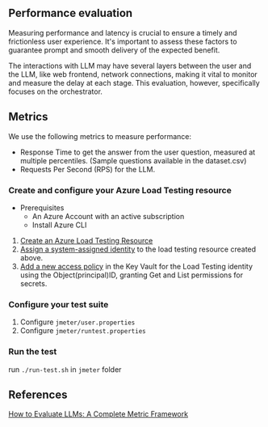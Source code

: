
## Performance evaluation

Measuring performance and latency is crucial to ensure a timely and frictionless user experience. It's important to assess these factors to guarantee prompt and smooth delivery of the expected benefit.

The interactions with LLM may have several layers between the user and the LLM, like web frontend, network connections, making it vital to monitor and measure the delay at each stage. This evaluation, however, specifically focuses on the orchestrator.

## Metrics

We use the following metrics to measure performance:

- Response Time to get the answer from the user question, measured at multiple percentiles. (Sample questions available in the dataset.csv)
- Requests Per Second (RPS) for the LLM.

### Create and configure your Azure Load Testing resource

- Prerequisites
    - An Azure Account with an active subscription
    - Install Azure CLI
    
1. [Create an Azure Load Testing Resource](https://learn.microsoft.com/en-us/azure/load-testing/quickstart-create-and-run-load-test)
2. [Assign a system-assigned identity](https://learn.microsoft.com/en-us/azure/load-testing/how-to-use-a-managed-identity) to the load testing resource created above.
3. [Add a new access policy](https://learn.microsoft.com/en-us/azure/key-vault/general/assign-access-policy) in the Key Vault for the Load Testing identity using the Object(principal)ID, granting Get and List permissions for secrets.

### Configure your test suite

1. Configure `jmeter/user.properties`
2. Configure `jmeter/runtest.properties`

### Run the test

run `./run-test.sh` in `jmeter` folder

## References

[How to Evaluate LLMs: A Complete Metric Framework](https://www.microsoft.com/en-us/research/group/experimentation-platform-exp/articles/how-to-evaluate-llms-a-complete-metric-framework/)